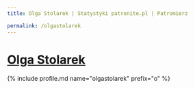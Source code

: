 ```yaml
---
title: Olga Stolarek | Statystyki patronite.pl | Patromierz

permalink: /olgastolarek
---
```


# [Olga Stolarek](https://patronite.pl/olgastolarek)

{% include profile.md name="olgastolarek" prefix="o" %}
